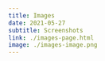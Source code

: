 ```yaml
---
title: Images
date: 2021-05-27
subtitle: Screenshots
link: ./images-page.html
image: ./images-image.png
---
```

